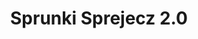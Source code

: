 ---
slug: sprunki-sprejecz-20-2788
title: Sprunki Sprejecz 2.0
description: "Sprunki Sprejecz 2.0 is an exciting online game. Play for free directly in your browser!"
icon: /images/popular_mods/Sprunki Sprejecz 2.0.png
url: https://wowtbc.net/sprunkin/sprunki-sprejecz2/index.html
previewImage: /images/popular_mods/Sprunki Sprejecz 2.0.png
type: popular mods

# SEO配置
seo:
  title: "Sprunki Sprejecz 2.0 - Play Free Online Game | Fun Browser Games"
  description: "Sprunki Sprejecz 2.0 - Play this fun online game for free in your browser. No download required!"
  ogImage: "/images/popular_mods/Sprunki Sprejecz 2.0.png"
  keywords: "sprunki-sprejecz-20-2788, online game, browser game, free game, popular mods game, play online"

videoUrls:
  - https://www.youtube.com/embed/example1
  - https://www.youtube.com/embed/example2

whyPlay:
  title: "Why Play Sprunki Sprejecz 2.0?"
  items:
    - "Immersive Gameplay: Sprunki Sprejecz 2.0 offers an engaging and immersive gaming experience that will keep you entertained for hours"
    - "Challenging Levels: Test your skills with increasingly difficult challenges and obstacles"
    - "Beautiful Graphics: Enjoy stunning visuals and smooth animations that bring the game world to life"
    - "Regular Updates: New content and features are added regularly to keep the game fresh and exciting"
    - "Free to Play: Experience all the fun without spending a penny"
    - "Community Features: Connect with other players, share strategies, and compete for high scores"
    - "Cross-Platform: Play on any device with a web browser, no downloads required"

features:
  title: "Key Features of Sprunki Sprejecz 2.0"
  image: "/images/popular_mods/Sprunki Sprejecz 2.0.png"
  items:
    - "Intuitive Controls: Easy to learn controls make Sprunki Sprejecz 2.0 accessible for players of all skill levels"
    - "Multiple Game Modes: Enjoy various gameplay options that provide different challenges and experiences"
    - "Character Customization: Personalize your gaming experience with unique characters and items"
    - "Achievement System: Complete special tasks to earn rewards and recognition"
    - "Leaderboards: Compete with players worldwide and see who can achieve the highest scores"

characteristics:
  title: "Game Characteristics"
  image: "/images/popular_mods/Sprunki Sprejecz 2.0.png"
  items:
    - "Genre: Popular mods game with elements of strategy and skill"
    - "Difficulty: Suitable for both casual gamers and those seeking a challenge"
    - "Play Time: Quick sessions or extended gameplay, depending on your preference"
    - "Art Style: Vibrant and engaging visuals that enhance the gaming experience"
    - "Sound Design: Immersive audio that complements the gameplay perfectly"

info: "Sprunki Sprejecz 2.0 is an exciting online game that offers players a unique and engaging gaming experience. With its intuitive controls, stunning visuals, and challenging gameplay, Sprunki Sprejecz 2.0 provides hours of entertainment for players of all ages and skill levels. Whether you're looking for a quick gaming session during a break or an extended play session, Sprunki Sprejecz 2.0 delivers an immersive experience that will keep you coming back for more. The game features multiple levels of increasing difficulty, ensuring that players are constantly challenged as they progress. With regular updates adding new content and features, Sprunki Sprejecz 2.0 remains fresh and exciting, providing endless entertainment options for its growing community of players."

howToPlayIntro: "Welcome to Sprunki Sprejecz 2.0! This guide will walk you through the basics and help you master the game. Whether you're a beginner or looking to improve your skills, these tips and instructions will enhance your gaming experience."

howToPlaySteps:
  - title: "Getting Started"
    description: "Begin your Sprunki Sprejecz 2.0 adventure by familiarizing yourself with the controls. Use your keyboard or mouse to navigate through the game interface. The tutorial will guide you through the basic mechanics and help you understand the objectives."
  - title: "Understanding the Objectives"
    description: "In Sprunki Sprejecz 2.0, your main goal is to progress through levels by completing specific objectives. Each level presents unique challenges that require different strategies and approaches."
  - title: "Mastering the Controls"
    description: "Practice using the controls to improve your precision and reaction time. Sprunki Sprejecz 2.0 requires quick reflexes and strategic thinking to overcome obstacles and defeat opponents."
  - title: "Utilizing Power-ups"
    description: "Collect power-ups throughout the game to enhance your abilities and overcome difficult challenges. Each power-up offers unique advantages that can be crucial for success."
  - title: "Developing Strategies"
    description: "As you progress in Sprunki Sprejecz 2.0, develop effective strategies for different scenarios. Analyze patterns, anticipate challenges, and adapt your approach to maximize your performance."

faq:
  title: "Frequently Asked Questions about Sprunki Sprejecz 2.0"
  items:
    - question: "Is Sprunki Sprejecz 2.0 free to play?"
      answer: "Yes, Sprunki Sprejecz 2.0 is completely free to play directly in your web browser. No downloads or purchases are required to enjoy the full game experience."
    - question: "Can I play Sprunki Sprejecz 2.0 on mobile devices?"
      answer: "Yes, Sprunki Sprejecz 2.0 is optimized for both desktop and mobile play. You can enjoy the game on any device with a web browser and internet connection."
    - question: "Are there any in-game purchases?"
      answer: "While Sprunki Sprejecz 2.0 is free to play, there may be optional in-game purchases available for cosmetic items or additional features that don't affect core gameplay."
    - question: "How often is Sprunki Sprejecz 2.0 updated?"
      answer: "The developers regularly update Sprunki Sprejecz 2.0 with new content, features, and improvements based on player feedback and game performance."
    - question: "Can I play Sprunki Sprejecz 2.0 offline?"
      answer: "Currently, Sprunki Sprejecz 2.0 requires an internet connection to play as it's a browser-based online game."
    - question: "Is Sprunki Sprejecz 2.0 suitable for children?"
      answer: "Yes, Sprunki Sprejecz 2.0 is designed to be family-friendly and suitable for players of all ages."
    - question: "How do I report bugs or issues?"
      answer: "If you encounter any problems while playing Sprunki Sprejecz 2.0, you can report them through the game's support page or contact the developers directly through their website."
    - question: "Still Have Questions?"
      answer: "If you have additional questions about Sprunki Sprejecz 2.0 that aren't covered in this FAQ, please visit our support center or contact our customer service team for assistance."
---